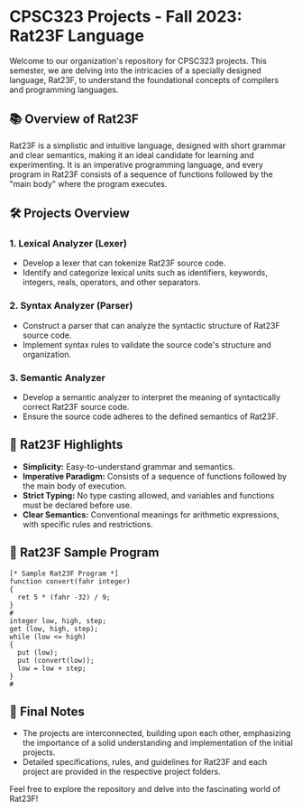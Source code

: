# CPSC323 Projects - Fall 2023: Rat23F Language

Welcome to our organization's repository for CPSC323 projects. This semester, we are delving into the intricacies of a specially designed language, Rat23F, to understand the foundational concepts of compilers and programming languages.

## 📚 Overview of Rat23F
Rat23F is a simplistic and intuitive language, designed with short grammar and clear semantics, making it an ideal candidate for learning and experimenting. It is an imperative programming language, and every program in Rat23F consists of a sequence of functions followed by the "main body" where the program executes.

## 🛠 Projects Overview
### 1. **Lexical Analyzer (Lexer)**
   - Develop a lexer that can tokenize Rat23F source code.
   - Identify and categorize lexical units such as identifiers, keywords, integers, reals, operators, and other separators.

### 2. **Syntax Analyzer (Parser)**
   - Construct a parser that can analyze the syntactic structure of Rat23F source code.
   - Implement syntax rules to validate the source code's structure and organization.

### 3. **Semantic Analyzer**
   - Develop a semantic analyzer to interpret the meaning of syntactically correct Rat23F source code.
   - Ensure the source code adheres to the defined semantics of Rat23F.

## 🌟 Rat23F Highlights
- **Simplicity:** Easy-to-understand grammar and semantics.
- **Imperative Paradigm:** Consists of a sequence of functions followed by the main body of execution.
- **Strict Typing:** No type casting allowed, and variables and functions must be declared before use.
- **Clear Semantics:** Conventional meanings for arithmetic expressions, with specific rules and restrictions.

## 📄 Rat23F Sample Program
```plaintext
[* Sample Rat23F Program *]
function convert(fahr integer)
{
  ret 5 * (fahr -32) / 9;
}
#
integer low, high, step;
get (low, high, step);
while (low <= high)
{
  put (low);
  put (convert(low));
  low = low + step;
}
#
```

## 📢 Final Notes
- The projects are interconnected, building upon each other, emphasizing the importance of a solid understanding and implementation of the initial projects.
- Detailed specifications, rules, and guidelines for Rat23F and each project are provided in the respective project folders.

Feel free to explore the repository and delve into the fascinating world of Rat23F!
